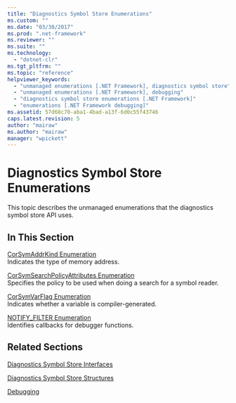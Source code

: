 ```yaml
---
title: "Diagnostics Symbol Store Enumerations"
ms.custom: ""
ms.date: "03/30/2017"
ms.prod: ".net-framework"
ms.reviewer: ""
ms.suite: ""
ms.technology: 
  - "dotnet-clr"
ms.tgt_pltfrm: ""
ms.topic: "reference"
helpviewer_keywords: 
  - "unmanaged enumerations [.NET Framework], diagnostics symbol store"
  - "unmanaged enumerations [.NET Framework], debugging"
  - "diagnostics symbol store enumerations [.NET Framework]"
  - "enumerations [.NET Framework debugging]"
ms.assetid: 57d68c70-aba1-4bad-a13f-6d0c55f43746
caps.latest.revision: 5
author: "mairaw"
ms.author: "mairaw"
manager: "wpickett"
---
```

# Diagnostics Symbol Store Enumerations
This topic describes the unmanaged enumerations that the diagnostics symbol store API uses.  
  
## In This Section  
 [CorSymAddrKind Enumeration](../../../../docs/framework/unmanaged-api/diagnostics/corsymaddrkind-enumeration.md)  
 Indicates the type of memory address.  
  
 [CorSymSearchPolicyAttributes Enumeration](../../../../docs/framework/unmanaged-api/diagnostics/corsymsearchpolicyattributes-enumeration.md)  
 Specifies the policy to be used when doing a search for a symbol reader.  
  
 [CorSymVarFlag Enumeration](../../../../docs/framework/unmanaged-api/diagnostics/corsymvarflag-enumeration.md)  
 Indicates whether a variable is compiler-generated.  
  
 [NOTIFY_FILTER Enumeration](../../../../docs/framework/unmanaged-api/diagnostics/notify-filter-enumeration.md)  
 Identifies callbacks for debugger functions.  
  
## Related Sections  
 [Diagnostics Symbol Store Interfaces](../../../../docs/framework/unmanaged-api/diagnostics/diagnostics-symbol-store-interfaces.md)  
  
 [Diagnostics Symbol Store Structures](../../../../docs/framework/unmanaged-api/diagnostics/diagnostics-symbol-store-structures.md)  
  
 [Debugging](../../../../docs/framework/unmanaged-api/debugging/index.md)
